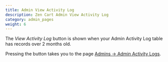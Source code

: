 ```yaml
---
title: Admin View Activity Log 
description: Zen Cart Admin View Activity Log 
category: admin_pages
weight: 6 
---
```


The *View Activity Log* button is shown when your Admin Activity Log table has records over 2 months old. 

Pressing the button takes you to the page [Admins -> Admin Activity Logs](/user/admin_pages/admins/admin_activity_logs/). 

